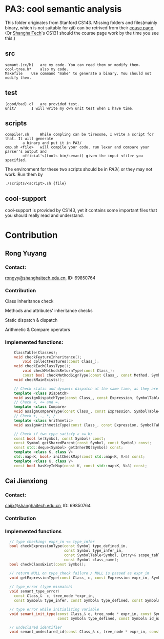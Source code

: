 # PA3: cool semantic analysis

This folder originates from Stanford CS143. Missing folders and files(mainly binary, which is not suitable for git) can be retrived from their [couse page](http://web.stanford.edu/class/cs143/).(Or [ShanghaiTech](http://sist.shanghaitech.edu.cn/faculty/songfu/course/spring2018/CS131/)'s CS131 should the course page work by the time you see this.)

## src

	semant.(cc/h)	are my code. You can read them or modify them.
	cool-tree.h* 	also my code.
	Makefile 	Use command "make" to generate a binary. You should not modify them.

## test

	(good/bad).cl 	are provided test. 
	unit/ 		I will write my own unit test when I have time.

## scripts

	compiler.sh 	While compling can be tiresome, I write a script for that. It will generate
			a binary and put it in PA3/
	cmp.sh <file>	will compile your code, run lexer and compare your parser's output and 
			official's(tools-bin/semant) given the input <file> you specified.

The environment for these two scripts should be in _PA3/_, or they may not work. Run them by
	
	./scripts/<script>.sh {file}

## cool-support

cool-support is provided by CS143, yet it contains some important files that you should really read and understand.

# Contribution

## Rong Yuyang

### Contact:

rongyy@shanghaitech.edu.cn, ID: 69850764

### Contribution 

Class Inheritance check

Methods and attributes' inheritance checks

Static dispatch & dispatch

Arithmetic & Compare operators

### Implemented functions:

```cpp
	ClassTable(Classes);
	void checkFeatureInheritance();
		void collectFeatures(const Class_);
	void checkEachClassType();
		void checkMethodsReturnType(const Class_);
		const bool checkMethodSignType(const Class_, const Method, SymbolTable<Symbol, Entry>&);
	void checkMainExists();

	// Check static and dynamic dispatch at the same time, as they are ultimately the same thing.
	template <class Dispatch>
	void assignDispatchType(const Class_, const Expression, SymbolTable<Symbol, Entry>&);
	// Check <, <= and =.
	template <class Compare>
	void assignCompareType(const Class_, const Expression, SymbolTable<Symbol, Entry>&);
	// Check +, -, *, /
	template <class Arithmetic>
	void assignArithmeticType(const Class_, const Expression, SymbolTable<Symbol, Entry>&);

	// Check if two type satisfy a <= b;  
	const bool le(Symbol, const Symbol) const;
	const Symbol getSharedParent(const Symbol, const Symbol) const;
	const std::deque<Symbol> getInherDQ(Symbol) const;
	template <class K, class V>
	std::map<K, bool> initCheckMap(const std::map<K, V>&) const;
	template <class K, class V>
	const bool hasKeyInMap(const K, const std::map<K, V>&) const;
```
## Cai Jianxiong

### Contact:

caijx@shanghaitech.edu.cn, ID: 69850764

### Contribution

### Implemented functions
```cpp
  // type checking: expr_in <= type_infer
  bool checkExpressionType(const Symbol type_defined_in,
                           const Symbol type_infer_in,
                           const SymbolTable<Symbol, Entry>& scope_table,
                           const Symbol class_name);
  bool checkClassExist(const Symbol);

  // return NULL on type_check failure / NULL is passed as expr_in
  void getExpressionType(const Class_ c, const Expression expr_in, SymbolTable<Symbol, Entry>& scope_table);
 
  // type_error (type mismatch)
  void semant_type_error(
    const Class_&  c, tree_node *expr_in,
    const Symbol& type_infer, const Symbol& type_defined, const Symbol& id_name);

  // type error while initializing variable
  void semant_init_type(const Class_& c, tree_node * expr_in, const Symbol& type_infer,
                        const Symbol& type_defined, const Symbol& id_name);

  // undeclared identifier
  void semant_undeclared_id(const Class_& c, tree_node * expr_in, const Symbol& id_name);
```